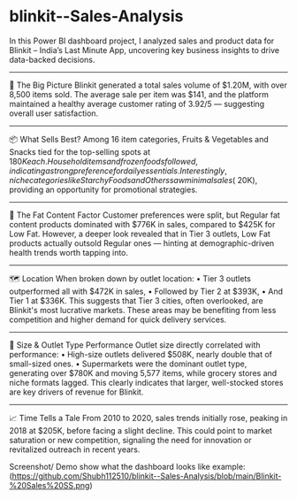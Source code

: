 # blinkit--Sales-Analysis

In this Power BI dashboard project, I analyzed sales and product data for Blinkit – India’s Last Minute App, uncovering key business insights to drive data-backed decisions.
________________________________________
📌 The Big Picture
Blinkit generated a total sales volume of $1.20M, with over 8,500 items sold. The average sale per item was $141, and the platform maintained a healthy average customer rating of 3.92/5 — suggesting overall user satisfaction.
________________________________________
📦 What Sells Best?
Among 16 item categories, Fruits & Vegetables and Snacks tied for the top-selling spots at $180K each. Household items and frozen foods followed, indicating a strong preference for daily essentials. Interestingly, niche categories like Starchy Foods and Others saw minimal sales (~$20K), providing an opportunity for promotional strategies.
________________________________________
🧈 The Fat Content Factor
Customer preferences were split, but Regular fat content products dominated with $776K in sales, compared to $425K for Low Fat. However, a deeper look revealed that in Tier 3 outlets, Low Fat products actually outsold Regular ones — hinting at demographic-driven health trends worth tapping into.
________________________________________
🗺️ Location
When broken down by outlet location:
•	Tier 3 outlets outperformed all with $472K in sales,
•	Followed by Tier 2 at $393K,
•	And Tier 1 at $336K.
This suggests that Tier 3 cities, often overlooked, are Blinkit's most lucrative markets. These areas may be benefiting from less competition and higher demand for quick delivery services.
________________________________________
🏪 Size & Outlet Type Performance
Outlet size directly correlated with performance:
•	High-size outlets delivered $508K, nearly double that of small-sized ones.
•	Supermarkets were the dominant outlet type, generating over $780K and moving 5,577 items, while grocery stores and niche formats lagged.
This clearly indicates that larger, well-stocked stores are key drivers of          revenue for Blinkit.
________________________________________
📈 Time Tells a Tale
From 2010 to 2020, sales trends initially rose, peaking in 2018 at $205K, before facing a slight decline. This could point to market saturation or new competition, signaling the need for innovation or revitalized outreach in recent years.

Screenshot/ Demo
show what the dashboard looks like 
example:
(https://github.com/Shubh112510/blinkit--Sales-Analysis/blob/main/Blinkit-%20Sales%20SS.png)
